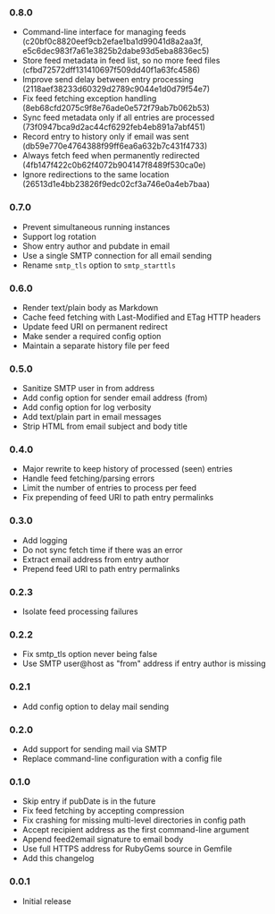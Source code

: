 ### 0.8.0

* Command-line interface for managing feeds (c20bf0c8820eef9cb2efae1ba1d99041d8a2aa3f, e5c6dec983f7a61e3825b2dabe93d5eba8836ec5)
* Store feed metadata in feed list, so no more feed files (cfbd72572dff131410697f509dd40f1a63fc4586)
* Improve send delay between entry processing (2118aef38233d60329d2789c9044e1d0d79f54e7)
* Fix feed fetching exception handling (8eb68cfd2075c9f8e76ade0e572f79ab7b062b53)
* Sync feed metadata only if all entries are processed (73f0947bca9d2ac44cf6292feb4eb891a7abf451)
* Record entry to history only if email was sent (db59e770e4764388f99ff6ea6a632b7c431f4733)
* Always fetch feed when permanently redirected (4fb147f422c0b62f4072b904147f8489f530ca0e)
* Ignore redirections to the same location (26513d1e4bb23826f9edc02cf3a746e0a4eb7baa)

### 0.7.0

* Prevent simultaneous running instances
* Support log rotation
* Show entry author and pubdate in email
* Use a single SMTP connection for all email sending
* Rename `smtp_tls` option to `smtp_starttls`

### 0.6.0

* Render text/plain body as Markdown
* Cache feed fetching with Last-Modified and ETag HTTP headers
* Update feed URI on permanent redirect
* Make sender a required config option
* Maintain a separate history file per feed

### 0.5.0

* Sanitize SMTP user in from address
* Add config option for sender email address (from)
* Add config option for log verbosity
* Add text/plain part in email messages
* Strip HTML from email subject and body title

### 0.4.0

* Major rewrite to keep history of processed (seen) entries
* Handle feed fetching/parsing errors
* Limit the number of entries to process per feed
* Fix prepending of feed URI to path entry permalinks

### 0.3.0

* Add logging
* Do not sync fetch time if there was an error
* Extract email address from entry author
* Prepend feed URI to path entry permalinks

### 0.2.3

* Isolate feed processing failures

### 0.2.2

* Fix smtp_tls option never being false
* Use SMTP user@host as "from" address if entry author is missing

### 0.2.1

* Add config option to delay mail sending

### 0.2.0

* Add support for sending mail via SMTP
* Replace command-line configuration with a config file

### 0.1.0

* Skip entry if pubDate is in the future
* Fix feed fetching by accepting compression
* Fix crashing for missing multi-level directories in config path
* Accept recipient address as the first command-line argument
* Append feed2email signature to email body
* Use full HTTPS address for RubyGems source in Gemfile
* Add this changelog

### 0.0.1

* Initial release
